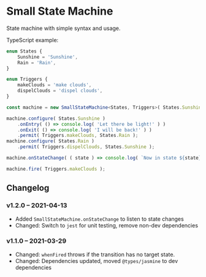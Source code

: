 # Small State Machine

State machine with simple syntax and usage.

TypeScript example:

```typescript
enum States {
    Sunshine = 'Sunshine',
    Rain = 'Rain',
}

enum Triggers {
    makeClouds = 'make clouds',
    dispelClouds = 'dispel clouds',
}

const machine = new SmallStateMachine<States, Triggers>( States.Sunshine );

machine.configure( States.Sunshine )
    .onEntry( () => console.log( 'Let there be light!' ) )
    .onExit( () => console.log( 'I will be back!' ) )
    .permit( Triggers.makeClouds, States.Rain );
machine.configure( States.Rain )
    .permit( Triggers.dispelClouds, States.Sunshine );

machine.onStateChange( ( state ) => console.log( `Now in state ${state}!` ) );

machine.fire( Triggers.makeClouds );
```

## Changelog

### v1.2.0 – 2021-04-13

* Added `SmallStateMachine.onStateChange` to listen to state changes
* Changed: Switch to `jest` for unit testing, remove non-dev dependencies

### v1.1.0 – 2021-03-29

* Changed: `whenFired` throws if the transition has no target state.
* Changed: Dependencies updated, moved `@types/jasmine` to dev dependencies
